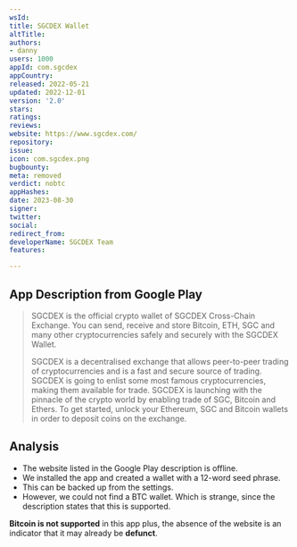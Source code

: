 ```yaml
---
wsId: 
title: SGCDEX Wallet
altTitle: 
authors:
- danny
users: 1000
appId: com.sgcdex
appCountry: 
released: 2022-05-21
updated: 2022-12-01
version: '2.0'
stars: 
ratings: 
reviews: 
website: https://www.sgcdex.com/
repository: 
issue: 
icon: com.sgcdex.png
bugbounty: 
meta: removed
verdict: nobtc
appHashes: 
date: 2023-08-30
signer: 
twitter: 
social: 
redirect_from: 
developerName: SGCDEX Team
features: 

---
```


## App Description from Google Play

> SGCDEX is the official crypto wallet of SGCDEX Cross-Chain Exchange. You can send, receive and store Bitcoin, ETH, SGC and many other cryptocurrencies safely and securely with the SGCDEX Wallet.
>
> SGCDEX is a decentralised exchange that allows peer-to-peer trading of cryptocurrencies and is a fast and secure source of trading. SGCDEX is going to enlist some most famous cryptocurrencies, making them available for trade. SGCDEX is launching with the pinnacle of the crypto world by enabling trade of SGC, Bitcoin and Ethers. To get started, unlock your Ethereum, SGC and Bitcoin wallets in order to deposit coins on the exchange.

## Analysis

- The website listed in the Google Play description is offline.
- We installed the app and created a wallet with a 12-word seed phrase.
- This can be backed up from the settings.
- However, we could not find a BTC wallet. Which is strange, since the description states that this is supported.

**Bitcoin is not supported** in this app plus, the absence of the website is an indicator that it may already be **defunct**.
